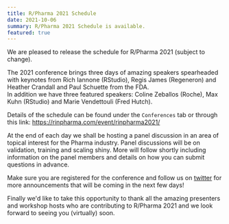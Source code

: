 ```yaml
---
title: R/Pharma 2021 Schedule
date: 2021-10-06
summary: R/Pharma 2021 Schedule is available.
featured: true
---
```


We are pleased to release the schedule for R/Pharma 2021 (subject to change).

The 2021 conference brings three days of amazing speakers spearheaded with keynotes from Rich Iannone (RStudio), Regis James (Regeneron) and Heather Crandall and Paul Schuette from the FDA.  
In addition we have three featured speakers: Coline Zeballos (Roche), Max Kuhn (RStudio) and Marie Vendettouli (Fred Hutch).

Details of the schedule can be found under the `Conferences` tab or through this link: https://rinpharma.com/event/rinpharma2021/

At the end of each day we shall be hosting a panel discussion in an area of topical interest for the Pharma industry.  Panel discussions will be on validation, training and scaling shiny.  More will follow shortly including information on the panel members and details on how you can submit questions in advance.

Make sure you are registered for the conference and follow us on [twitter](https://twitter.com/rinpharma) for more announcements that will be coming in the next few days!

Finally we'd like to take this opportunity to thank all the amazing presenters and workshop hosts who are contributing to R/Pharma 2021 and we look forward to seeing you (virtually) soon.
